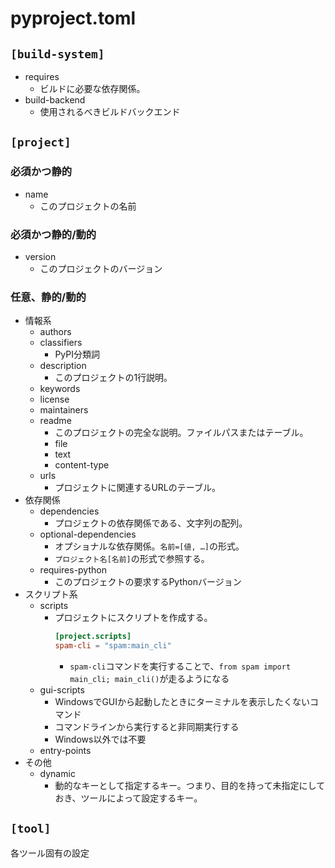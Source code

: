 # pyproject.toml

## `[build-system]`
- requires
  - ビルドに必要な依存関係。
- build-backend
  - 使用されるべきビルドバックエンド

## `[project]`
### 必須かつ静的
- name
  - このプロジェクトの名前

### 必須かつ静的/動的
- version
  - このプロジェクトのバージョン

### 任意、静的/動的
- 情報系
  - authors
  - classifiers
    - PyPI分類詞
  - description
    - このプロジェクトの1行説明。
  - keywords
  - license
  - maintainers
  - readme
    - このプロジェクトの完全な説明。ファイルパスまたはテーブル。
    - file
    - text
    - content-type
  - urls
    - プロジェクトに関連するURLのテーブル。
- 依存関係
  - dependencies
    - プロジェクトの依存関係である、文字列の配列。
  - optional-dependencies
    - オプショナルな依存関係。`名前=[値, …]`の形式。
    - `プロジェクト名[名前]`の形式で参照する。
  - requires-python
    - このプロジェクトの要求するPythonバージョン
- スクリプト系
  - scripts
    - プロジェクトにスクリプトを作成する。
      ```toml
      [project.scripts]
      spam-cli = "spam:main_cli"
      ```
      - `spam-cli`コマンドを実行することで、`from spam import main_cli; main_cli()`が走るようになる
  - gui-scripts
    - WindowsでGUIから起動したときにターミナルを表示したくないコマンド
    - コマンドラインから実行すると非同期実行する
    - Windows以外では不要
  - entry-points
- その他
  - dynamic
    - 動的なキーとして指定するキー。つまり、目的を持って未指定にしておき、ツールによって設定するキー。

## `[tool]`
各ツール固有の設定

